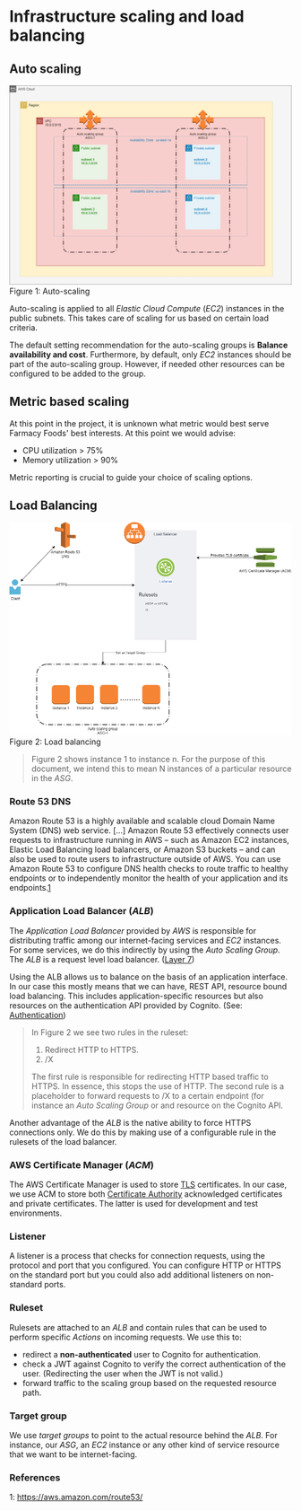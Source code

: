 # Infrastructure scaling and load balancing

## Auto scaling
![Auto scaling](/img/infra-auto-scaling.png)
Figure 1: Auto-scaling

Auto-scaling is applied to all _Elastic Cloud Compute_ (_EC2_) instances in the public subnets. This takes care of scaling for us based on certain load criteria.

The default setting recommendation for the auto-scaling groups is **Balance availability and cost**. Furthermore, by default, only _EC2_ instances should be part of the auto-scaling group. However, if needed other resources can be configured to be added to the group.

## Metric based scaling
At this point in the project, it is unknown what metric would best serve Farmacy Foods' best interests. At this point we would advise:
- CPU utilization > 75%
- Memory utilization > 90%

Metric reporting is crucial to guide your choice of scaling options.

## Load Balancing

![Balancing overview](/img/Balancing-Overview.png)
Figure 2: Load balancing

> Figure 2 shows instance 1 to instance n. For the purpose of this document, we intend this to mean N instances of a particular resource in the _ASG_.
### Route 53 DNS

Amazon Route 53 is a highly available and scalable cloud Domain Name System (DNS) web service. [...] Amazon Route 53 effectively connects user requests to infrastructure running in AWS – such as Amazon EC2 instances, Elastic Load Balancing load balancers, or Amazon S3 buckets – and can also be used to route users to infrastructure outside of AWS. You can use Amazon Route 53 to configure DNS health checks to route traffic to healthy endpoints or to independently monitor the health of your application and its endpoints.[1](#references)

### Application Load Balancer (_ALB_)

The _Application Load Balancer_ provided by _AWS_ is responsible for distributing traffic among our internet-facing services and _EC2_ instances. For some services, we do this indirectly by using the _Auto Scaling Group_. The _ALB_ is a request level load balancer. ([Layer 7](https://en.wikipedia.org/wiki/Application_layer))

Using the ALB allows us to balance on the basis of an application interface. In our case this mostly means that we can have, REST API, resource bound load balancing. This includes application-specific resources but also resources on the authentication API provided by Cognito. (See: [Authentication](/Authentication.md))

> In Figure 2 we see two rules in the ruleset:
> 1. Redirect HTTP to HTTPS.
> 2. /X
>
> The first rule is responsible for redirecting HTTP based traffic to HTTPS. In essence, this stops the use of HTTP.
> The second rule is a placeholder to forward requests to /X to a certain endpoint (for instance an _Auto Scaling Group_ or and resource on the Cognito API.

Another advantage of the _ALB_ is the native ability to force HTTPS connections only. We do this by making use of a configurable rule in the rulesets of the load balancer.

### AWS Certificate Manager (_ACM_)

The AWS Certificate Manager is used to store [TLS](https://en.wikipedia.org/wiki/Transport_Layer_Security) certificates. In our case, we use ACM to store both [Certificate Authority](https://en.wikipedia.org/wiki/Certificate_authority) acknowledged certificates and private certificates. The latter is used for development and test environments.

### Listener
A listener is a process that checks for connection requests, using the protocol and port that you configured. You can configure HTTP or HTTPS on the standard port but you could also add additional listeners on non-standard ports.

### Ruleset
Rulesets are attached to an _ALB_ and contain rules that can be used to perform specific _Actions_ on incoming requests. We use this to:
- redirect a **non-authenticated** user to Cognito for authentication.
- check a JWT against Cognito to verify the correct authentication of the user. (Redirecting the user when the JWT is not valid.)
- forward traffic to the scaling group based on the requested resource path.

### Target group
We use _target groups_ to point to the actual resource behind the _ALB_. For instance, our _ASG_, an _EC2_ instance or any other kind of service resource that we want to be internet-facing.

### References
1: https://aws.amazon.com/route53/
